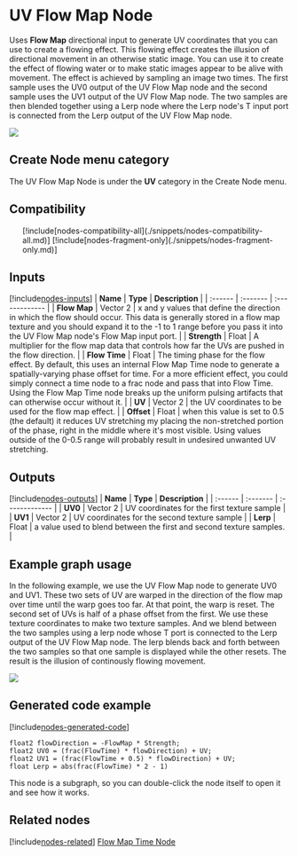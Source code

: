 # UV Flow Map Node

Uses **Flow Map** directional input to generate UV coordinates that you can use to create a flowing effect. This flowing effect creates the illusion of directional movement in an otherwise static image. You can use it to create the effect of flowing water or to make static images appear to be alive with movement. The effect is achieved by sampling an image two times. The first sample uses the UV0 output of the UV Flow Map node and the second sample uses the UV1 output of the UV Flow Map node. The two samples are then blended together using a Lerp node where the Lerp node's T input port is connected from the Lerp output of the UV Flow Map node.

![](images/)

## Create Node menu category

The UV Flow Map Node is under the **UV** category in the Create Node menu.

## Compatibility 

<ul>
    [!include[nodes-compatibility-all](./snippets/nodes-compatibility-all.md)]    <!-- ALL PIPELINES INCLUDE  -->
    [!include[nodes-fragment-only](./snippets/nodes-fragment-only.md)]       <!-- FRAGMENT ONLY INCLUDE  -->
</ul> 


## Inputs 

[!include[nodes-inputs](./snippets/nodes-inputs.md)] <!-- MULTIPLE INPUT PORTS INCLUDE -->
| **Name** | **Type** | **Description** |
| :------  | :------- | :-------------  |
|  **Flow Map**  | Vector 2 | x and y values that define the direction in which the flow should occur.  This data is generally stored in a flow map texture and you should expand it to the -1 to 1 range before you pass it into the UV Flow Map node's Flow Map input port. |
|  **Strength**  | Float | A multiplier for the flow map data that controls how far the UVs are pushed in the flow direction. |
|  **Flow Time**  | Float | The timing phase for the flow effect.  By default, this uses an internal Flow Map Time node to generate a spatially-varying phase offset for time.  For a more efficient effect, you could simply connect a time node to a frac node and pass that into Flow Time. Using the Flow Map Time node breaks up the uniform pulsing artifacts that can otherwise occur without it. |
|  **UV**  | Vector 2 | the UV coordinates to be used for the flow map effect. |
|  **Offset**  | Float | when this value is set to 0.5 (the default) it reduces UV stretching my placing the non-stretched portion of the phase, right in the middle where it's most visible. Using values outside of the 0-0.5 range will probably result in undesired unwanted UV stretching.


## Outputs

[!include[nodes-outputs](./snippets/nodes-outputs.md)] <!-- MULTIPLE OUTPUT PORTS INCLUDE -->
| **Name** | **Type** | **Description** |
| :------  | :------- | :-------------  |
|  **UV0**   | Vector 2 | UV coordinates for the first texture sample |
|  **UV1**   | Vector 2 | UV coordinates for the second texture sample |
|  **Lerp**   | Float | a value used to blend between the first and second texture samples. |


## Example graph usage 

In the following example, we use the UV Flow Map node to generate UV0 and UV1. These two sets of UV are warped in the direction of the flow map over time until the warp goes too far.  At that point, the warp is reset. The second set of UVs is half of a phase offset from the first.  We use these texture coordinates to make two texture samples.  And we blend between the two samples using a lerp node whose T port is connected to the Lerp output of the UV Flow Map node. The lerp blends back and forth between the two samples so that one sample is displayed while the other resets. The result is the illusion of continously flowing movement.

![](images/)

## Generated code example

[!include[nodes-generated-code](./snippets/nodes-generated-code.md)]

```
float2 flowDirection = -FlowMap * Strength;
float2 UV0 = (frac(FlowTime) * flowDirection) + UV;
float2 UV1 = (frac(FlowTime + 0.5) * flowDirection) + UV;
float Lerp = abs(frac(FlowTime) * 2 - 1)
```
This node is a subgraph, so you can double-click the node itself to open it and see how it works.

## Related nodes 
[!include[nodes-related](./snippets/nodes-related.md)]
[Flow Map Time Node](Flow-Map-Time-Node.md)

